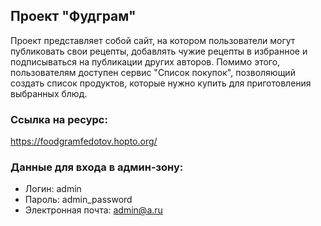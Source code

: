 ## Проект "Фудграм"

Проект представляет собой сайт, на котором пользователи могут публиковать свои рецепты, 
добавлять чужие рецепты в избранное и подписываться на публикации других авторов.
Помимо этого, пользователям доступен сервис "Список покупок", позволяющий создать список 
продуктов, которые нужно купить для приготовления выбранных блюд.

### Ссылка на ресурс: 

https://foodgramfedotov.hopto.org/

### Данные для входа в админ-зону:

- Логин: admin
- Пароль: admin_password
- Электронная почта: admin@a.ru